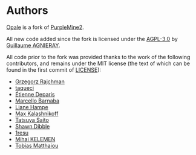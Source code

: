# Authors

[Opale](https://github.com/gagnieray/opale) is a fork of [PurpleMine2](https://github.com/mrliptontea/PurpleMine2).

All new code added since the fork is licensed under the [AGPL-3.0](https://www.gnu.org/licenses/agpl-3.0.html) by [Guillaume AGNIERAY](https://github.com/gagnieray/).

All code prior to the fork was provided thanks to the work of the following contributors, and remains under the MIT license (the text of which can be found in the first commit of [LICENSE](https://github.com/gagnieray/opale/blob/e17de6e8005d5b47407e0f3635bf511d9273d05b/LICENSE)):

* [Grzegorz Rajchman](https://github.com/mrliptontea)
* [taqueci](https://github.com/taqueci)
* [Étienne Deparis](https://github.com/milouse)
* [Marcello Barnaba](https://github.com/vjt)
* [Liane Hampe](https://github.com/liaham)
* [Max Kalashnikoff](https://github.com/geekbrother)
* [Tatsuya Saito](https://github.com/two-pack)
* [Shawn Dibble](https://github.com/shawndibble)
* [1resu](https://github.com/1resu)
* [Mihai KELEMEN](https://github.com/mihaikelemen)
* [Tobias Matthaiou](https://github.com/TumTum)
